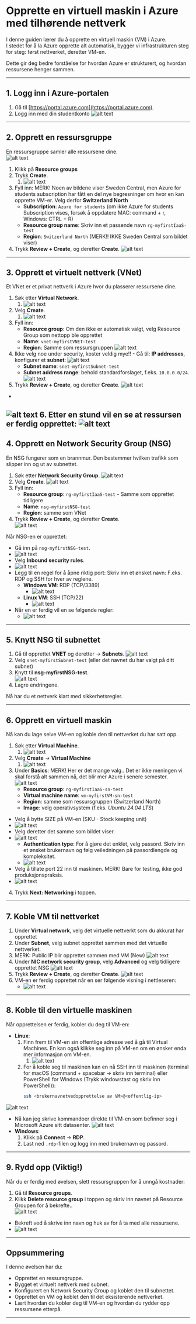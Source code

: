 # Opprette en virtuell maskin i Azure med tilhørende nettverk

I denne guiden lærer du å opprette en virtuell maskin (VM) i Azure.  
I stedet for å la Azure opprette alt automatisk, bygger vi infrastrukturen steg for steg: først nettverket, deretter VM-en.  

Dette gir deg bedre forståelse for hvordan Azure er strukturert, og hvordan ressursene henger sammen.

---

## 1. Logg inn i Azure-portalen
1. Gå til [https://portal.azure.com](https://portal.azure.com).  
2. Logg inn med din studentkonto
![alt text](img/azureportal.png)

---

## 2. Opprett en ressursgruppe
En ressursgruppe samler alle ressursene dine.  
![alt text](img/resourcegroup.png)
1. Klikk på **Resource groups**  
2. Trykk **Create**.
   1. ![alt text](img/createRG.png)
3. Fyll inn: MERK! Noen av bildene viser Sweden Central, men Azure for students subscription har fått en del nye begresninger om hvor en kan opprette VM-er. Velg derfor **Switzerland North**  
   - **Subscription**: `Azure for students` (om ikke Azure for students Subscription vises, forsøk å oppdatere MAC: command + r, Windows: CTRL + R)
   - **Resource group name**: Skriv inn et passende navn `rg-myfirstIaaS-test` 
   - **Region**: `Switzerland North` (MERK!! IKKE Sweden Central som bildet viser)  
4. Trykk **Review + Create**, og deretter **Create**.
![alt text](img/rgSweden.png)

---

## 3. Opprett et virtuelt nettverk (VNet)
Et VNet er et privat nettverk i Azure hvor du plasserer ressursene dine.  

1. Søk etter **Virtual Network**.
   1. ![alt text](img/vnet.png)
2. Velg **Create**.
   1. ![alt text](img/createVNET.png)
3. Fyll inn:  
   - **Resource group**: Om den ikke er automatisk valgt, velg Resource Group som nettopp ble opprettet
   - **Name**: `vnet-myfirstVNET-test`  
   - **Region**: Samme som ressursgruppen
![alt text](img/vnetSwedenBasics.png)
4. Ikke velg noe under security, koster veldig mye!! - Gå til: **IP addresses**, konfigurer et **subnet**:
![alt text](img/editSubnet.png)
   - **Subnet name**: `snet-myfirstSubnet-test`  
   - **Subnet address range**: behold standardforslaget, f.eks. `10.0.0.0/24`.
![alt text](img/saveSubnet.png)
5. Trykk **Review + Create**, og deretter **Create**.
![alt text](img/ReviewCreateVNET.png)
-
![alt text](img/validationPasedSewdenVNET.png)
6. Etter en stund vil en se at ressursen er ferdig opprettet:
![alt text](img/vnet-done.png)
---

## 4. Opprett en Network Security Group (NSG)
En NSG fungerer som en brannmur. Den bestemmer hvilken trafikk som slipper inn og ut av subnettet.  

1. Søk etter **Network Security Group**.
![alt text](img/searchNSG.png)
2. Velg **Create**.
![alt text](img/createNSG.png)  
3. Fyll inn:  
   - **Resource group**: `rg-myfirstIaaS-test` - Samme som opprettet tidligere
   - **Name**: `nsg-myfirstNSG-test`  
   - **Region**: samme som VNet
4. Trykk **Review + Create**, og deretter **Create**.  
![alt text](img/reviewAndCreateNSG.png)

Når NSG-en er opprettet:
- Gå inn på `nsg-myfirstNSG-test`.
- ![alt text](img/NSG-EditNSG.png)
- Velg **Inbound security rules**.
- ![alt text](img/NSGInbound.png)  
- Legg til en regel for å åpne riktig port: Skriv inn et ønsket navn: F.eks. RDP og SSH for hver av reglene.
  - **Windows VM**: RDP (TCP/3389)
    - ![alt text](img/NSGRDP.png) 
  - **Linux VM**: SSH (TCP/22) 
    - ![alt text](img/NSGSSH.png)
- Når en er ferdig vil en se følgende regler:
  - ![alt text](img/NSGInboundWithSSHRDP.png)
---

## 5. Knytt NSG til subnettet
1. Gå til opprettet **VNET** og deretter → **Subnets**.
![alt text](img/SNET-findSubnet.png)
1. Velg `snet-myfirstSubnet-test` (eller det navnet du har valgt på ditt subnet)
2. Knytt til **nsg-myfirstNSG-test**.  
![alt text](img/nsg-attach-subnet.png)
3. Lagre endringene.

Nå har du et nettverk klart med sikkerhetsregler.

---

## 6. Opprett en virtuell maskin
Nå kan du lage selve VM-en og koble den til nettverket du har satt opp.

1. Søk etter **Virtual Machine**.
   1. ![alt text](img/SearchVM.png)
2. Velg **Create** → **Virtual Machine**
   1. ![alt text](img/CreateVM.png)  
3. Under **Basics**: MERK! Her er det mange valg.. Det er ikke meningen vi skal forstå alt sammen nå, det blir mer Azure i senere semester.
   ![alt text](img/VM01.png)
   - **Resource group**: `rg-myfirstIaaS-sn-test`  
   - **Virtual machine name**: `vm-myfirstVM-sn-test`
   - **Region**: samme som ressursgruppen (Switzerland North)
   - **Image**: velg operativsystem (f.eks. *Ubuntu 24.04 LTS*)  
- Velg å bytte SIZE på VM-en (SKU - Stock keeping unit)
- ![alt text](img/SizeVM.png)
- Velg deretter det samme som bildet viser.
- ![alt text](img/VMsizeB2ats.png)
   - **Authentication type**: For å gjøre det enklet, velg passord. Skriv inn et ønsket brukernavn og følg veiledningen på passordlengde og kompleksitet.
   - ![alt text](img/VMpassword.png)
 - Velg å tillate port 22 inn til maskinen. MERK! Bare for testing, ikke god produksjonspraksis.
 - ![alt text](img/VMport22.png)
4. Trykk **Next: Networking** i toppen.

---

## 7. Koble VM til nettverket
1. Under **Virtual network**, velg det virtuelle nettverkt som du akkurat har opprettet
2. Under **Subnet**, velg subnet opprettet sammen med det virtuelle nettverket.
3. MERK: Public IP blir opprettet sammen med VM (New)
   ![alt text](img/VMNetwork.png)
4. Under **NIC network security group**, velg **Advanced** og velg tidligere opprettet NSG
![alt text](img/VM-NSG-Create.png)
5. Trykk **Review + Create**, og deretter **Create**.
![alt text](img/CreateVM-ValidationPassed.png)
6. VM-en er ferdig opprettet når en ser følgende visning i nettleseren:
   - ![alt text](img/VM-DONE.png)
---

## 8. Koble til den virtuelle maskinen
Når opprettelsen er ferdig, kobler du deg til VM-en:

- **Linux**:  
  1. Finn frem til VM-en sin offentlige adresse ved å gå til Virtual Machines. En kan også klikke seg inn på VM-en om en ønsker enda mer informasjon om VM-en.
     1. ![alt text](img/VM-publicIP.png)  
  2. For å koble seg til maskinen kan en nå SSH inn til maskinen (terminal for macOS (command + spacebar -> skriv inn terminal) eller PowerShell for Windows (Trykk windowstast og skriv inn PowerShell)):  
     ```bash
     ssh <brukernavnetvedopprettelse av VM>@<offentlig-ip>
     ```
![alt text](img/SSH-VM-COmpleted.png)
- Nå kan jeg skrive kommandoer direkte til VM-en som befinner seg i Microsoft Azure sitt datasenter.
![alt text](img/VM-pormpt.png)
- **Windows**:  
  1. Klikk på **Connect** → **RDP**.  
  2. Last ned `.rdp`-filen og logg inn med brukernavn og passord.

---

## 9. Rydd opp (Viktig!)
Når du er ferdig med øvelsen, slett ressursgruppen for å unngå kostnader:  

1. Gå til **Resource groups**.  
2. Klikk **Delete resource group** i toppen og skriv inn navnet på Resource Groupen for å bekrefte..  
![alt text](img/DeleteRG.png)
- Bekreft ved å skrive inn navn og huk av for å ta med alle ressursene.
- ![alt text](img/BekreftSletting.png)

---

## Oppsummering
I denne øvelsen har du:
- Opprettet en ressursgruppe.  
- Bygget et virtuelt nettverk med subnet.  
- Konfigurert en Network Security Group og koblet den til subnettet.  
- Opprettet en VM og koblet den til det eksisterende nettverket.  
- Lært hvordan du kobler deg til VM-en og hvordan du rydder opp ressursene etterpå.  

---
